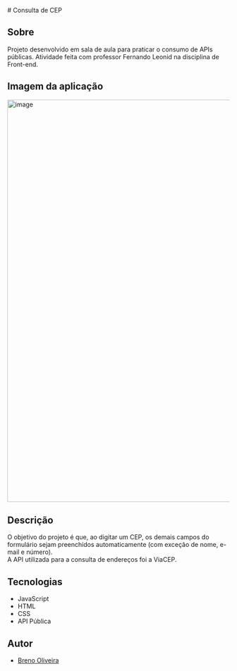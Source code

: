
﻿# Consulta de CEP  

## Sobre  
Projeto desenvolvido em sala de aula para praticar o consumo de APIs públicas. Atividade feita com professor Fernando Leonid na disciplina de Front-end.  

## Imagem da aplicação
<img width="1919" height="913" alt="image" src="https://github.com/user-attachments/assets/d2f61c70-b499-4a9a-b163-a36121f95465" />

## Descrição  
O objetivo do projeto é que, ao digitar um CEP, os demais campos do formulário sejam preenchidos automaticamente (com exceção de nome, e-mail e número).  
A API utilizada para a consulta de endereços foi a ViaCEP.  

## Tecnologias  
- JavaScript  
- HTML  
- CSS  
- API Pública  

## Autor  
- [Breno Oliveira](https://www.linkedin.com/in/breno-oliveira-assis-reis-203010351/)  


 
 
